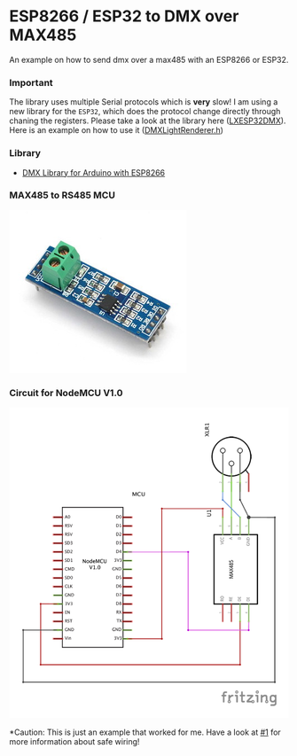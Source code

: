 # ESP8266 / ESP32 to DMX over MAX485
An example on how to send dmx over a max485 with an ESP8266 or ESP32.

### Important
The library uses multiple Serial protocols which is **very** slow! I am using a new library for the `ESP32`, which does the protocol change directly through chaning the registers. Please take a look at the library here ([LXESP32DMX](https://github.com/bildspur/til/tree/master/src/controller/driver/LXESP32DMX)). Here is an example on how to use it ([DMXLightRenderer.h](https://github.com/bildspur/til/blob/master/src/controller/renderer/DMXLightRenderer.h))

### Library
- [DMX Library for Arduino with ESP8266](https://github.com/Rickgg/ESP-Dmx)

### MAX485 to RS485 MCU
[![Max485](documentation/max485.jpg)](https://www.aliexpress.com/item/FREE-SHIPPING-5PCS-LOT-MAX485-module-RS485-module-TTL-turn-RS-485-module-MCU-development-accessories/1738470391.html?spm=2114.search0104.3.57.4be9268aPDQrqa&ws_ab_test=searchweb0_0,searchweb201602_3_10065_10068_204_318_319_10059_10884_10887_100031_10696_450_320_10084_10083_10103_452_10618_535_534_10307_533_532_448_449_10134,searchweb201603_2,ppcSwitch_0&algo_expid=0ea8df45-c2bc-4a0a-afba-c7e46db1f402-8&algo_pvid=0ea8df45-c2bc-4a0a-afba-c7e46db1f402)

### Circuit for NodeMCU V1.0
![Circuit](documentation/ESP8266_DMXController_Prototype_schem.png)

*Caution: This is just an example that worked for me. Have a look at [#1](https://github.com/cansik/esp-dmx-max485/issues/1) for more information about safe wiring!
